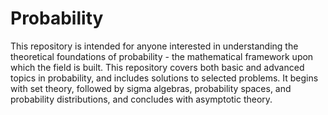 # Probability
This repository is intended for anyone interested in understanding the theoretical foundations of probability - the mathematical framework upon which the field is built.
This repository covers both basic and advanced topics in probability, and includes solutions to selected problems. It begins with set theory, followed by sigma algebras, probability spaces, and probability distributions, and concludes with asymptotic theory.

